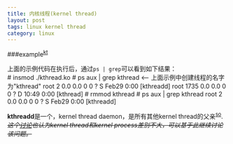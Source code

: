 ```yaml
---
title: 内核线程(kernel thread)
layout: post
tags: linux kernel thread
category: linux
---
```


###example<sup>[kt]</sup>

<script src="https://gist.github.com/1946789.js"> </script>

上面的示例代码在执行后，通过`ps | grep`可以看到如下结果：  
    # insmod ./kthread.ko
    # ps aux | grep kthread         <-- 上面示例中创建线程的名字为"kthread"
    root         2  0.0  0.0      0     0 ?        S    Feb29   0:00 [kthreadd]
    root      1735  0.0  0.0      0     0 ?        D    10:49   0:00 [kthread]
    # rmmod kthread
    # ps aux | grep kthread
    root         2  0.0  0.0      0     0 ?        S    Feb29   0:00 [kthreadd]

**kthreadd**是一个，kernel thread daemon，是所有其他kernel thread的父亲<sup>[so](http://stackoverflow.com/a/4167208/264035)</sup>.  
<del>*这个[讨论][sx]也认为kernel thread和kernel process差别不大，可以基于此继续讨论该问题。*</del>

[kt]: http://kerneltrap.org/node/20903 "example code"
[sx]: http://unix.stackexchange.com/questions/31595/are-kernel-threads-really-kernel-processes "Are kernel threads really kernel processes?"
